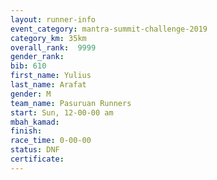 ```yaml
---
layout: runner-info 
event_category: mantra-summit-challenge-2019 
category_km: 35km 
overall_rank:  9999
gender_rank: 
bib: 610
first_name: Yulius
last_name: Arafat
gender: M
team_name: Pasuruan Runners
start: Sun, 12-00-00 am
mbah_kamad: 
finish: 
race_time: 0-00-00
status: DNF
certificate: 
---
```

